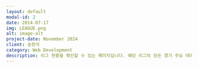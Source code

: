 ```yaml
---
layout: default
modal-id: 2
date: 2014-07-17
img: LEAGUE.png
alt: image-alt
project-date: November 2024
client: 송현석
category: Web Development
description: 리그 현황을 확인할 수 있는 페이지입니다. 해당 리그의 모든 경기 주요 데이터, 순위를 구현했습니다.
---
```

